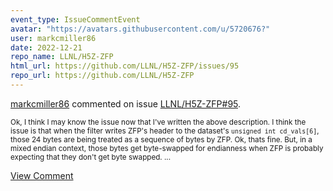 ```yaml
---
event_type: IssueCommentEvent
avatar: "https://avatars.githubusercontent.com/u/5720676?"
user: markcmiller86
date: 2022-12-21
repo_name: LLNL/H5Z-ZFP
html_url: https://github.com/LLNL/H5Z-ZFP/issues/95
repo_url: https://github.com/LLNL/H5Z-ZFP
---
```


<a href='https://github.com/markcmiller86' target='_blank'>markcmiller86</a> commented on issue <a href='https://github.com/LLNL/H5Z-ZFP/issues/95' target='_blank'>LLNL/H5Z-ZFP#95</a>.

<small>Ok, I think I may know the issue now that I've written the above description. I think the issue is that when the filter writes ZFP's header to the dataset's `unsigned int cd_vals[6]`, those 24 bytes are being treated as a sequence of bytes by ZFP. Ok, thats fine. But, in a mixed endian context, those bytes get byte-swapped for endianness when ZFP is probably expecting that they don't get byte swapped....</small>

<a href='https://github.com/LLNL/H5Z-ZFP/issues/95' target='_blank'>View Comment</a>